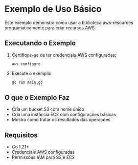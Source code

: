 # Exemplo de Uso Básico

Este exemplo demonstra como usar a biblioteca aws-resources programaticamente para criar recursos AWS.

## Executando o Exemplo

1. Certifique-se de ter credenciais AWS configuradas:
   ```bash
   aws configure
   ```

2. Execute o exemplo:
   ```bash
   go run main.go
   ```

## O que o Exemplo Faz

- Cria um bucket S3 com nome único
- Cria uma instância EC2 com configurações básicas
- Mostra como tratar os resultados das operações

## Requisitos

- Go 1.21+
- Credenciais AWS configuradas
- Permissões IAM para S3 e EC2